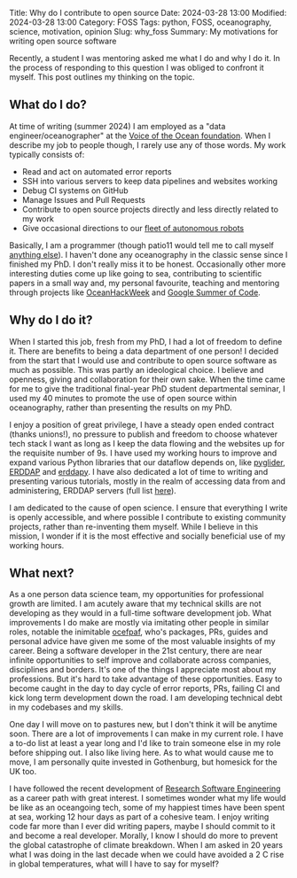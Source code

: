 Title: Why do I contribute to open source
Date: 2024-03-28 13:00
Modified: 2024-03-28 13:00
Category: FOSS
Tags:  python, FOSS, oceanography, science, motivation, opinion
Slug: why_foss
Summary: My motivations for writing open source software

Recently, a student I was mentoring asked me what I do and why I do it. In the process of responding to this question I was obliged to confront it myself. This post outlines my thinking on the topic.


## What do I do?

At time of writing (summer 2024) I am employed as a "data engineer/oceanographer" at the [Voice of the Ocean foundation](https://voiceoftheocean.org/). When I describe my job to people though, I rarely use any of those words. My work typically consists of:

- Read and act on automated error reports
- SSH into various servers to keep data pipelines and websites working
- Debug CI systems on GitHub
- Manage Issues and Pull Requests
- Contribute to open source projects directly and less directly related to my work
- Give occasional directions to our [fleet of autonomous robots](https://observations.voiceoftheocean.org/)

Basically, I am a programmer (though patio11 would tell me to call myself [anything else](https://www.kalzumeus.com/2011/10/28/dont-call-yourself-a-programmer/)).  I haven't done any oceanography in the classic sense since I finished my PhD. I don't really miss it to be honest. Occasionally other more interesting duties come up like going to sea, contributing to scientific papers in a small way and, my personal favourite, teaching and mentoring through projects like [OceanHackWeek](https://github.com/oceanhackweek/) and [Google Summer of Code](https://summerofcode.withgoogle.com/).


## Why do I do it?

When I started this job, fresh from my PhD, I had a lot of freedom to define it. There are benefits to being a data department of one person! I decided from the start that I would use and contribute to open source software as much as possible. This was partly an ideological choice. I believe and openness, giving and collaboration for their own sake. When the time came for me to give the traditional final-year PhD student departmental seminar, I used my 40 minutes to promote the use of open source within oceanography, rather than presenting the results on my PhD.

I enjoy a position of great privilege, I have a steady open ended contract (thanks unions!), no pressure to publish and freedom to choose whatever tech stack I want as long as I keep the data flowing and the websites up for the requisite number of 9s. I have used my working hours to improve and expand various Python libraries that our dataflow depends on, like [pyglider](https://github.com/c-proof/pyglider), [ERDDAP](https://github.com/ERDDAP/erddap) and [erddapy](https://github.com/ioos/erddapy). I have also dedicated a lot of time to writing and presenting various tutorials, mostly in the realm of accessing data from and administering, ERDDAP servers (full list [here](https://callumrollo.com/erddaptools.html)).

I am dedicated to the cause of open science. I ensure that everything I write is openly accessible, and where possible I contribute to existing community projects, rather than re-inventing them myself. While I believe in this mission, I wonder if it is the most effective and socially beneficial use of my working hours.

## What next?

As a one person data science team, my opportunities for professional growth are limited. I am acutely aware that my technical skills are not developing as they would in a full-time software development job. What improvements I do make are mostly via imitating other people in similar roles, notable the inimitable [ocefpaf](https://github.com/ocefpaf), who's packages, PRs, guides and personal advice have given me some of the most valuable insights of my career. Being a software developer in the 21st century, there are near infinite opportunities to self improve and collaborate across companies, disciplines and borders. It's one of the things I appreciate most about my professions. But it's hard to take advantage of these opportunities. Easy to  become caught in the day to day cycle of error reports, PRs, failing CI and kick long term development down the road. I am developing technical debt in my codebases and my skills.

One day I will move on to pastures new, but I don't think it will be anytime soon. There are a lot of improvements I can make in my current role. I have a to-do list at least a year long and I'd like to train someone else in my role before shipping out. I also like living here. As to what would cause me to move, I am personally quite invested in Gothenburg, but homesick for the UK too.

I have followed the recent development of [Research Software Engineering](https://society-rse.org/) as a career path with great interest. I sometimes wonder what my life would be like as an oceangoing tech, some of my happiest times have been spent at sea, working 12 hour days as part of a cohesive team. I enjoy writing code far more than I ever did writing papers, maybe I should commit to it and become a real developer. Morally, I know I should do more to prevent the global catastrophe of climate breakdown. When I am asked in 20 years what I was doing in the last decade when we could have avoided a 2 C rise in global temperatures, what will I have to say for myself?
